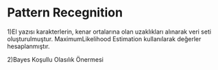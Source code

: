 # Pattern Recegnition


1)El yazısı karakterlerin, kenar ortalarına olan uzaklıkları alınarak veri seti oluşturulmuştur.
MaximumLikelihood Estimation kullanılarak değerler hesaplanmıştır.

2)Bayes Koşullu Olasılık Önermesi
